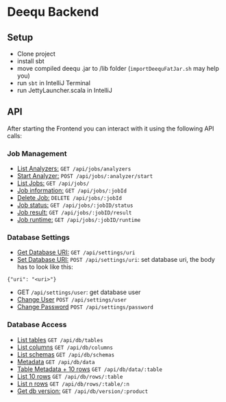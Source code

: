  # Deequ Backend

 ## Setup
 * Clone project
 * install sbt
 * move compiled deequ .jar to /lib folder (`importDeequFatJar.sh` may help you)
 * run `sbt` in IntelliJ Terminal
 * run JettyLauncher.scala in IntelliJ

 ## API
 After starting the Frontend you can interact with it using the following API calls:

 ### Job Management
* [List Analyzers:](./doc/analyzers.md) `GET /api/jobs/analyzers`
* [Start Analyzer:](./doc/analyzer_start.md) `POST /api/jobs/:analyzer/start`
* [List Jobs:](./doc/jobs.md) `GET /api/jobs/`
* [Job information:](./doc/job_information.md) `GET /api/jobs/:jobId`
* [Delete Job:](./doc/job_delete.md) `DELETE /api/jobs/:jobId`
* [Job status:](./doc/job_status.md) `GET /api/jobs/:jobID/status`
* [Job result:](./doc/job_result.md) `GET /api/jobs/:jobID/result`
* [Job runtime:](./doc/job_runtime.md) `GET /api/jobs/:jobID/runtime`

### Database Settings
* [Get Database URI:](./doc/dburi_get.md) `GET /api/settings/uri`
* [Set Database URI:](./doc/dburi_set.md) `POST /api/settings/uri`: set database uri, the body has to look like this:
```
{"uri": "<uri>"}
```
* GET `/api/settings/user`: get database user
* [Change User](./doc/settings_user_set.md) `POST /api/settings/user`
* [Change Password](./doc/settings_password.md) `POST /api/settings/password`

### Database Access
* [List tables](./doc/db_tables.md) `GET /api/db/tables`
* [List columns](./doc/db_columns.md) `GET /api/db/columns`
* [List schemas](./doc/db_schemas.md) `GET /api/db/schemas`
* [Metadata](./doc/db_data.md) `GET /api/db/data`
* [Table Metadata + 10 rows](./doc/db_data_table.md) `GET /api/db/data/:table`
* [List 10 rows](./doc/db_rows_table.md) `GET /api/db/rows/:table`
* [List n rows](./doc/db_rows_table_n.md) `GET /api/db/rows/:table/:n`
* [Get db version:](./doc/db_version_product.md) `GET /api/db/version/:product` 

               